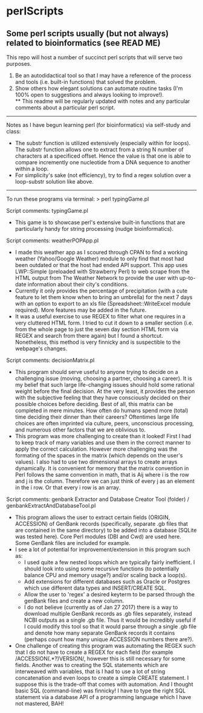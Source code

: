 # perlScripts
Some perl scripts usually (but not always) related to bioinformatics (see READ ME)
-----------------------------------------------------------------------------------------------------------------------------------------
This repo will host a number of succinct perl scripts that will serve two purposes.   
1) Be an autodidactical tool so that I may have a reference of the process and tools (i.e. built-in functions) that solved the problem.  
2) Show others how elegant solutions can automate routine tasks (I'm 100% open to suggestions and always looking to improve!).  
** This readme will be regularly updated with notes and any particular comments about a particular perl script.

----------------------------------------------------------------------------------------------------------------------------------------
Notes as I have begun learning perl (for bioinformatics) via self-study and class:
- The substr function is utilized extensively (especially within for loops). The substr function allows one to extract from a string N 
  number of characters at a specificed offset. Hence the value is that one is able to compare incremently one nucleotide from a DNA 
  sequence to another within a loop. 
- For simplicity's sake (not efficiency), try to find a regex solution over a loop-substr solution like above.

----------------------------------------------------------------------------------------------------------------------------------------

To run these programs via terminal: > perl typingGame.pl 

Script comments:
typingGame.pl
- This game is to showcase perl's extensive built-in functions that are particularly handy for string processing (nudge bioinformatics).

Script comments:
weatherPOPApp.pl
- I made this weather app as I scoured through CPAN to find a working weather (Yahoo/Google Weather) module to only find that most had been outdated or that the host had ended API support. This app uses LWP::Simple (preloaded with Strawberry Perl) to web scrape from the HTML output from The Weather Network to provide the user with up-to-date information about their city's conditions. 
- Currently it only provides the percentage of precipitation (with a cute feature to let them know when to bring an umbrella) for the next 7 days with an option to export to an xls file (Spreadsheet::WriteExcel module required). More features may be added in the future.
- It was a useful exercise to use REGEX to filter what one requires in a very cluttered HTML form. I tried to cut it down to a smaller section (i.e. from the whole page to just the seven day section HTML form via REGEX and search from there again) but I found a shortcut. Nonetheless, this method is very finnicky and is suspectible to the webpage's changes. 

Script comments:
decisionMatrix.pl
- This program should serve useful to anyone trying to decide on a challenging issue (moving, choosing a partner, choosing a career). It is my belief that such large life-changing issues should hold some rational weight before the final decision. At the very least, it provides the person with the subjective feeling that they have consciously decided on their possible choices before deciding. Best of all, this matrix can be completed in mere minutes. How often do humans spend more (total) time deciding their dinner than their careers? Oftentimes large life choices are often imprinted via culture, peers, unconscious processing, and numerous other factors that we are oblivious to. 
- This program was more challenging to create than it looked! First I had to keep track of many variables and use them in the correct manner to apply the correct calculation. However more challenging was the formating of the spaces in the matrix (which depends on the user's values). I also had to use two dimensional arrays to create arrays dynamically. It is convenient for memory that the matrix convention in Perl follows the same convention in math, that is Aij where i is the row and j is the column. Therefore we can just think of every j as an element in the i row. Or that every i row is an array. 

Script comments:
genbank Extractor and Database Creator Tool (folder) / genbankExtractAndDatabaseTool.pl
- This program allows the user to extract certain fields (ORIGIN, ACCESSION) of GenBank records (specifically, separate .gb files that are contained in the same directory) to be added into a database (SQLite was tested here). Core Perl modules (DBI and Cwd) are used here. Some GenBank files are included for example.
- I see a lot of potential for improvement/extension in this program such as:
  - I used quite a few nested loops which are typically fairly inefficient. I should look into using some recursive functions (to potentially balance CPU and memory usage?) and/or scaling back a loop(s). 
  - Add extensions for different databases such as Oracle or Postgres which use different data types and INSERT/CREATE SQL.
  - Allow the user to 'regex' a desired keyterm to be parsed through the genBank files and create a new column.
  - I do not believe (currently as of Jan 27 2017) there is a way to download multiple GenBank records as .gb files separately, instead NCBI outputs as a single .gb file. Thus it would be incredibly useful if I could modify this tool so that it would parse through a single .gb file and denote how many separate GenBank records it contains (perhaps count how many unique ACCESSION numbers there are?). 
- One challenge of creating this program was automating the REGEX such that I do not have to create a REGEX for each field (for example /ACCESSION(.*?)VERSION/, however this is still necessary for some fields. Another was to creating the SQL statements which are interweaved with variables, that is I had to use a lot of string concatenation and even loops to create a simple CREATE statement. I suppose this is the trade-off that comes with automation. And I thought basic SQL (command-line) was finnicky! I have to type the right SQL statement via a database API of a programming language which I have not mastered, BAH!
